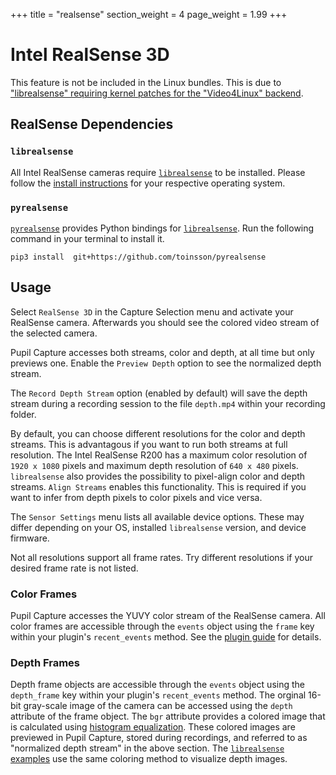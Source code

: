 +++
title = "realsense"
section_weight = 4
page_weight = 1.99
+++

# Intel RealSense 3D

<aside class="notice">
This feature is not be included in the Linux bundles. This is due to <a href="https://github.com/IntelRealSense/librealsense/blob/66e42069837ed6e0eb46351cc4aa2acca49a4728/doc/installation.md#video4linux-backend-preparation">"librealsense" requiring kernel patches for the "Video4Linux" backend</a>.
</aside>

## RealSense Dependencies

### `librealsense`

All Intel RealSense cameras require [`librealsense`](https://github.com/IntelRealSense/librealsense/) to be installed. Please follow the [install instructions](https://github.com/IntelRealSense/librealsense/#table-of-contents) for your respective operating system.

### `pyrealsense`

[`pyrealsense`](https://github.com/toinsson/pyrealsense) provides Python bindings for [`librealsense`](#librealsense). Run the following command in your terminal to install it.

```
pip3 install  git+https://github.com/toinsson/pyrealsense
```

## Usage

Select `RealSense 3D` in the Capture Selection menu and activate your RealSense camera. Afterwards you should see the colored video stream of the selected camera.

Pupil Capture accesses both streams, color and depth, at all time but only previews one. Enable the `Preview Depth` option to see the normalized depth stream.

The `Record Depth Stream` option (enabled by default) will save the depth stream during a recording session to the file `depth.mp4` within your recording folder.

By default, you can choose different resolutions for the color and depth streams. This is advantagous if you want to run both streams at full resolution. The Intel RealSense R200 has a maximum color resolution of `1920 x 1080` pixels and maximum depth resolution of `640 x 480` pixels. `librealsense` also provides the possibility to pixel-align color and depth streams. `Align Streams` enables this functionality. This is required if you want to infer from depth pixels to color pixels and vice versa.

The `Sensor Settings` menu lists all available device options. These may differ depending on your OS, installed `librealsense` version, and device firmware.


<aside class="faq">
Not all resolutions support all frame rates. Try different resolutions if your desired frame rate is not listed.
</aside>

### Color Frames

Pupil Capture accesses the YUVY color stream of the RealSense camera. All color frames are accessible through the `events` object using the `frame` key within your plugin's `recent_events` method. See the [plugin guide](#plugin-guide) for details.

### Depth Frames

Depth frame objects are accessible through the `events` object using the `depth_frame` key within your plugin's `recent_events` method. The orginal 16-bit gray-scale image of the camera can be accessed using the `depth` attribute of the frame object. The `bgr` attribute provides a colored image that is calculated using [histogram equalization](https://en.wikipedia.org/wiki/Histogram_equalization). These colored images are previewed in Pupil Capture, stored during recordings, and referred to as "normalized depth stream" in the above section. The [`librealsense` examples](https://github.com/IntelRealSense/librealsense/tree/master/examples) use the same coloring method to visualize depth images.
